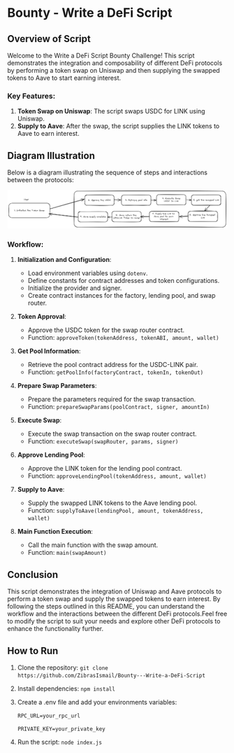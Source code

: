 # Bounty - Write a DeFi Script

## Overview of Script

Welcome to the Write a DeFi Script Bounty Challenge! This script demonstrates the integration and composability of different DeFi protocols by performing a token swap on Uniswap and then supplying the swapped tokens to Aave to start earning interest.

### Key Features:

1. **Token Swap on Uniswap**: The script swaps USDC for LINK using Uniswap.
2. **Supply to Aave**: After the swap, the script supplies the LINK tokens to Aave to earn interest.

## Diagram Illustration

Below is a diagram illustrating the sequence of steps and interactions between the protocols:

![alt text](diagram.png)

### Workflow:

1. **Initialization and Configuration**:

   - Load environment variables using `dotenv`.
   - Define constants for contract addresses and token configurations.
   - Initialize the provider and signer.
   - Create contract instances for the factory, lending pool, and swap router.

2. **Token Approval**:

   - Approve the USDC token for the swap router contract.
   - Function: `approveToken(tokenAddress, tokenABI, amount, wallet)`

3. **Get Pool Information**:

   - Retrieve the pool contract address for the USDC-LINK pair.
   - Function: `getPoolInfo(factoryContract, tokenIn, tokenOut)`

4. **Prepare Swap Parameters**:

   - Prepare the parameters required for the swap transaction.
   - Function: `prepareSwapParams(poolContract, signer, amountIn)`

5. **Execute Swap**:

   - Execute the swap transaction on the swap router contract.
   - Function: `executeSwap(swapRouter, params, signer)`

6. **Approve Lending Pool**:

   - Approve the LINK token for the lending pool contract.
   - Function: `approveLendingPool(tokenAddress, amount, wallet)`

7. **Supply to Aave**:

   - Supply the swapped LINK tokens to the Aave lending pool.
   - Function: `supplyToAave(lendingPool, amount, tokenAddress, wallet)`

8. **Main Function Execution**:
   - Call the main function with the swap amount.
   - Function: `main(swapAmount)`

## Conclusion

This script demonstrates the integration of Uniswap and Aave protocols to perform a token swap and supply the swapped tokens to earn interest. By following the steps outlined in this README, you can understand the workflow and the interactions between the different DeFi protocols.Feel free to modify the script to suit your needs and explore other DeFi protocols to enhance the functionality further.

## How to Run

1. Clone the repository:
   `git clone https://github.com/ZibrasIsmail/Bounty---Write-a-DeFi-Script`

2. Install dependencies:
   `npm install`

3. Create a .env file and add your environments variables:

   ```
   RPC_URL=your_rpc_url
   ```

   ```
   PRIVATE_KEY=your_private_key
   ```

4. Run the script:
   `node index.js`

